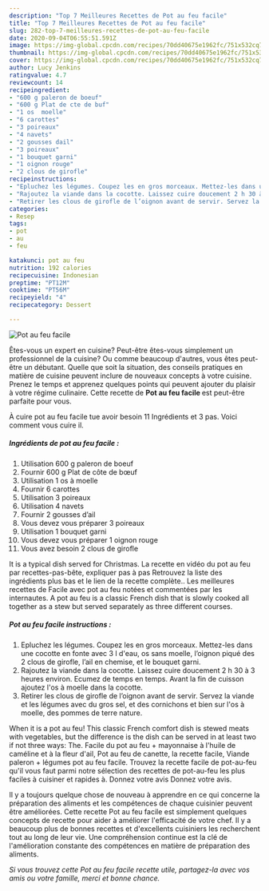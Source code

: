 ```yaml
---
description: "Top 7 Meilleures Recettes de Pot au feu facile"
title: "Top 7 Meilleures Recettes de Pot au feu facile"
slug: 282-top-7-meilleures-recettes-de-pot-au-feu-facile
date: 2020-09-04T06:55:51.591Z
image: https://img-global.cpcdn.com/recipes/70dd40675e1962fc/751x532cq70/pot-au-feu-facile-photo-principale-de-la-recette.jpg
thumbnail: https://img-global.cpcdn.com/recipes/70dd40675e1962fc/751x532cq70/pot-au-feu-facile-photo-principale-de-la-recette.jpg
cover: https://img-global.cpcdn.com/recipes/70dd40675e1962fc/751x532cq70/pot-au-feu-facile-photo-principale-de-la-recette.jpg
author: Lucy Jenkins
ratingvalue: 4.7
reviewcount: 14
recipeingredient:
- "600 g paleron de boeuf"
- "600 g Plat de cte de buf"
- "1 os  moelle"
- "6 carottes"
- "3 poireaux"
- "4 navets"
- "2 gousses dail"
- "3 poireaux"
- "1 bouquet garni"
- "1 oignon rouge"
- "2 clous de girofle"
recipeinstructions:
- "Epluchez les légumes. Coupez les en gros morceaux. Mettez-les dans une cocotte en fonte avec 3 l d&#39;eau, os sans moelle, l’oignon piqué des 2 clous de girofle, l’ail en chemise, et le bouquet garni."
- "Rajoutez la viande dans la cocotte. Laissez cuire doucement 2 h 30 à 3 heures environ. Ecumez de temps en temps. Avant la fin de cuisson ajoutez l&#39;os à moelle dans la cocotte."
- "Retirer les clous de girofle de l’oignon avant de servir. Servez la viande et les légumes avec du gros sel, et des cornichons et bien sur l&#39;os à moelle, des pommes de terre nature."
categories:
- Resep
tags:
- pot
- au
- feu

katakunci: pot au feu 
nutrition: 192 calories
recipecuisine: Indonesian
preptime: "PT12M"
cooktime: "PT56M"
recipeyield: "4"
recipecategory: Dessert

---
```



![Pot au feu facile](https://img-global.cpcdn.com/recipes/70dd40675e1962fc/751x532cq70/pot-au-feu-facile-photo-principale-de-la-recette.jpg)

Êtes-vous un expert en cuisine? Peut-être êtes-vous simplement un professionnel de la cuisine? Ou comme beaucoup d'autres, vous êtes peut-être un débutant. Quelle que soit la situation, des conseils pratiques en matière de cuisine peuvent inclure de nouveaux concepts à votre cuisine. Prenez le temps et apprenez quelques points qui peuvent ajouter du plaisir à votre régime culinaire. Cette recette de <strong> Pot au feu facile </strong> est peut-être parfaite pour vous.

<!--inarticleads1-->

À cuire pot au feu facile tue avoir besoin 11 Ingrédients et 3 pas. Voici comment vous cuire il.

##### Ingrédients de pot au feu facile :

1. Utilisation 600 g paleron de boeuf
1. Fournir 600 g Plat de côte de bœuf
1. Utilisation 1 os à moelle
1. Fournir 6 carottes
1. Utilisation 3 poireaux
1. Utilisation 4 navets
1. Fournir 2 gousses d’ail
1. Vous devez vous préparer 3 poireaux
1. Utilisation 1 bouquet garni
1. Vous devez vous préparer 1 oignon rouge
1. Vous avez besoin 2 clous de girofle


It is a typical dish served for Christmas. La recette en vidéo du pot au feu par recettes-pas-bête, expliquer pas à pas Retrouvez la liste des ingrédients plus bas et le lien de la recette complète.. Les meilleures recettes de Facile avec pot au feu notées et commentées par les internautes. A pot au feu is a classic French dish that is slowly cooked all together as a stew but served separately as three different courses. 

<!--inarticleads2-->

##### Pot au feu facile instructions :

1. Epluchez les légumes. Coupez les en gros morceaux. Mettez-les dans une cocotte en fonte avec 3 l d&#39;eau, os sans moelle, l’oignon piqué des 2 clous de girofle, l’ail en chemise, et le bouquet garni.
1. Rajoutez la viande dans la cocotte. Laissez cuire doucement 2 h 30 à 3 heures environ. Ecumez de temps en temps. Avant la fin de cuisson ajoutez l&#39;os à moelle dans la cocotte.
1. Retirer les clous de girofle de l’oignon avant de servir. Servez la viande et les légumes avec du gros sel, et des cornichons et bien sur l&#39;os à moelle, des pommes de terre nature.


When it is a pot au feu! This classic French comfort dish is stewed meats with vegetables, but the difference is the dish can be served in at least two if not three ways: The. Facile du pot au feu + mayonnaise à l&#39;huile de caméline et à la fleur d&#39;ail, Pot au feu de canette, la recette facile, Viande paleron + légumes pot au feu facile. Trouvez la recette facile de pot-au-feu qu&#39;il vous faut parmi notre sélection des recettes de pot-au-feu les plus faciles à cuisiner et rapides à. Donnez votre avis Donnez votre avis. 

<!--inarticleads1-->

<p>
Il y a toujours quelque chose de nouveau à apprendre en ce qui concerne la préparation des aliments et les compétences de chaque cuisinier peuvent être améliorées. Cette recette Pot au feu facile est simplement quelques concepts de recette pour aider à améliorer l'efficacité de votre chef. Il y a beaucoup plus de bonnes recettes et d'excellents cuisiniers les recherchent tout au long de leur vie. Une compréhension continue est la clé de l'amélioration constante des compétences en matière de préparation des aliments.
</p>

<p>
<i>Si vous trouvez cette Pot au feu facile recette utile, partagez-la avec vos amis ou votre famille, merci et bonne chance.</i>
</p>
